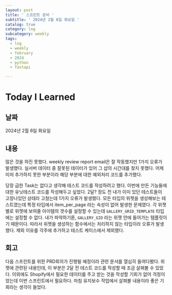 ```yaml
---
layout: post
title: ' 스프린트 준비 '
subtitle: ' 2024년 2월 6일 화요일 '
catalog: true
category: log
subcategory: weekly
tags:
  - log
  - weekly
  - february
  - 2024
  - python
  - fastapi

---
```


# Today I Learned

## 날짜

2024년 2월 6일 화요일

## 내용

 많은 것을 하진 못했다. weekly review report email은 잘 작동했지만 1가지 오류가 발생했다. 실서버 데이터 중 잘못된 데이터가 있어 그 샵의 시간대를 찾지 못했다. 어제 미처 추가하지 못한 부분이라 해당 부분에 대한 예외처리 코드를 추가했다.

 당장 급한 Task는 없다고 생각해 테스트 코드를 작성하려고 했다. 이번에 만든 기능들에 대한 유닛테스트 코드를 작성해두고 싶었다. 2달? 정도 전 내가 이미 있던 테스트들이 고장나있던 상태라 고쳤는데 1가지 오류가 발생했다. 모든 타입의 위젯을 생성해보는 테스트였는데 특정 타입에서 item_per_page 라는 속성이 없어 발생한 문제였다. 각 위젯별로 위젯에 보여줄 아이템의 갯수를 설정할 수 있는데 `GALLERY_GRID_TEMPLATE`  타입에는 설정할 수 없다. 내가 파악하기론, `GALLERY_GID`  라는 위젯 안에 들어가는 템플릿이기 때문이다. 따라서 위젯을 생성하는 함수에서는 처리하지 않는 타입이라 오류가 발생했다. 제외 이유를 각주에 추가하고 테스트 케이스에서 제외했다.

## 회고

 다음 스프린트를 위한 PRD회의가 진행될 예정이라 관련 문서를 열심히 들여다봤다. 위젯에 관련된 내용인데, 이 부분은 2달 전 테스트 코드를 작성할 때 조금 살펴볼 수 있었다. 이외에도 Shopify에서 필요한 데이터를 주고 받는 것을 작성할 기회가 없어 걱정이었는데 이번 스프린트에서 필요하다. 마침 유지보수 작업에서 살펴볼 내용이라 좋은 기회라는 생각이 들었다.
